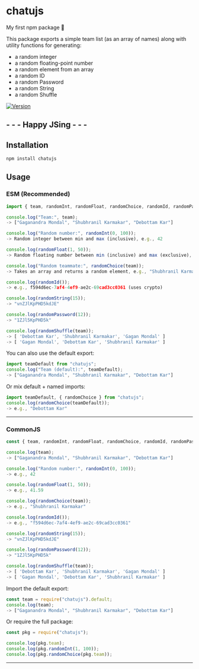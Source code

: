 # chatujs

My first npm package 🚀

This package exports a simple team list (as an array of names) along with utility functions for generating:

- a random integer
- a random floating-point number
- a random element from an array
- a random ID
- a random Password
- a random String
- a random Shuffle

[![Version](https://img.shields.io/badge/version-1.2.3-blue)]()

## - - - Happy JSing - - -

## Installation

```bash
npm install chatujs
```

## Usage

### ESM (Recommended)

```js
import { team, randomInt, randomFloat, randomChoice, randomId, randomPassword, randomString, randomShuffle } from "chatujs";

console.log("Team:", team);
-> ["Gaganandra Mondal", "Shubhranil Karmakar", "Debottam Kar"]

console.log("Random number:", randomInt(0, 100));
-> Random integer between min and max (inclusive), e.g., 42

console.log(randomFloat(1, 50));
-> Random floating number between min (inclusive) and max (exclusive), e.g., 41.59

console.log("Random teammate:", randomChoice(team));
-> Takes an array and returns a random element, e.g., "Shubhranil Karmakar"

console.log(randomId());
-> e.g., f594d6ec-7af4-4ef9-ae2c-69cad3cc0361 (uses crypto)

console.log(randomString(15));
-> "vnZJlKpPHD5kdJE"

console.log(randomPassword(12));
-> "1ZJl5KpPHD5k"

console.log(randomShuffle(team));
-> [ 'Debottam Kar', 'Shubhranil Karmakar', 'Gagan Mondal' ]
-> [ 'Gagan Mondal', 'Debottam Kar', 'Shubhranil Karmakar' ]

```

You can also use the default export:

```js
import teamDefault from "chatujs";
console.log("Team (default):", teamDefault);
-> ["Gaganandra Mondal", "Shubhranil Karmakar", "Debottam Kar"]
```

Or mix default + named imports:

```js
import teamDefault, { randomChoice } from "chatujs";
console.log(randomChoice(teamDefault));
-> e.g., "Debottam Kar"
```

---

### CommonJS

```js
const { team, randomInt, randomFloat, randomChoice, randomId, randomPassword, randomString, randomShuffle } = require("chatujs");

console.log(team);
-> ["Gaganandra Mondal", "Shubhranil Karmakar", "Debottam Kar"]

console.log("Random number:", randomInt(0, 100));
-> e.g., 42

console.log(randomFloat(1, 50));
-> e.g., 41.59

console.log(randomChoice(team));
-> e.g., "Shubhranil Karmakar"

console.log(randomId());
-> e.g., "f594d6ec-7af4-4ef9-ae2c-69cad3cc0361"

console.log(randomString(15));
-> "vnZJlKpPHD5kdJE"

console.log(randomPassword(12));
-> "1ZJl5KpPHD5k"

console.log(randomShuffle(team));
-> [ 'Debottam Kar', 'Shubhranil Karmakar', 'Gagan Mondal' ]
-> [ 'Gagan Mondal', 'Debottam Kar', 'Shubhranil Karmakar' ]

```

Import the default export:

```js
const team = require("chatujs").default;
console.log(team);
-> ["Gaganandra Mondal", "Shubhranil Karmakar", "Debottam Kar"]
```

Or require the full package:

```js
const pkg = require("chatujs");

console.log(pkg.team);
console.log(pkg.randomInt(1, 100));
console.log(pkg.randomChoice(pkg.team));
```

---
